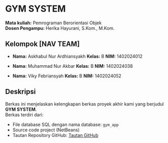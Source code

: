 # GYM SYSTEM

**Mata kuliah:** Pemrograman Berorientasi Objek  
**Dosen Pengampu:** Herika Hayurani, S.Kom., M.Kom.

## Kelompok [NAV TEAM]

- **Nama:** Askhabul Nur Ardhiansyakh
  **Kelas:** B
  **NIM:** 1402024012

- **Nama:** Muhammad Nur Akbar
  **Kelas:** B 
  **NIM:** 1402024038

- **Nama:** Viky Febriansyah 
  **Kelas:** B
  **NIM:** 1402024052

## Deskripsi

Berkas ini menjelaskan kelengkapan berkas proyek akhir kami yang berjudul **GYM SYSTEM**.  
Berkas terdiri dari:

- File database SQL dengan nama database: `gym_app`  
- Source code project (NetBeans)  
- Tautan Repository GitHub: [Tautan GitHub](https://github.com/ardhiansyakh/Gym)
